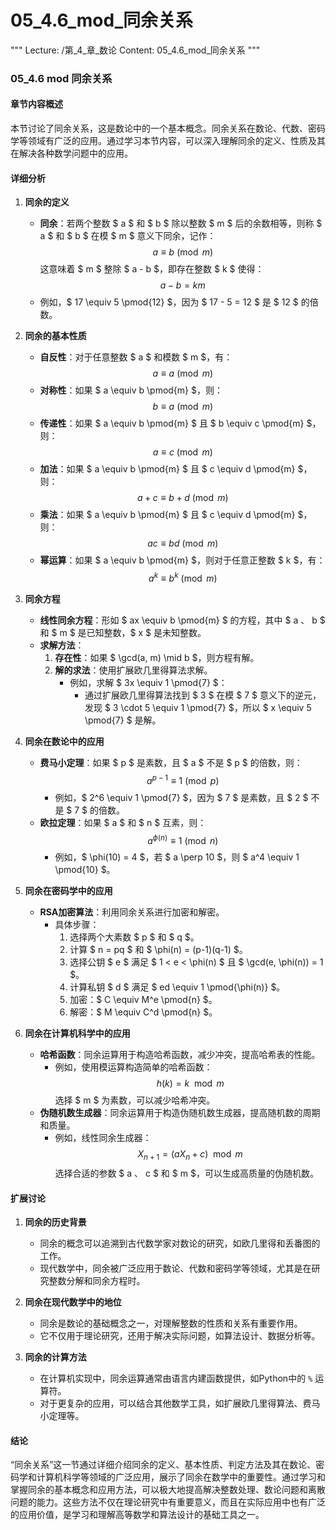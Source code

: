 # 05_4.6_mod_同余关系

"""
Lecture: /第_4_章_数论
Content: 05_4.6_mod_同余关系
"""

### 05_4.6 mod 同余关系

#### 章节内容概述

本节讨论了同余关系，这是数论中的一个基本概念。同余关系在数论、代数、密码学等领域有广泛的应用。通过学习本节内容，可以深入理解同余的定义、性质及其在解决各种数学问题中的应用。

#### 详细分析

1. **同余的定义**
    - **同余**：若两个整数 $ a $ 和 $ b $ 除以整数 $ m $ 后的余数相等，则称 $ a $ 和 $ b $ 在模 $ m $ 意义下同余，记作：
        $$
        a \equiv b \pmod{m}
        $$
        这意味着 $ m $ 整除 $ a - b $，即存在整数 $ k $ 使得：
        $$
        a - b = km
        $$
    - 例如，$ 17 \equiv 5 \pmod{12} $，因为 $ 17 - 5 = 12 $ 是 $ 12 $ 的倍数。

2. **同余的基本性质**
    - **自反性**：对于任意整数 $ a $ 和模数 $ m $，有：
        $$
        a \equiv a \pmod{m}
        $$
    - **对称性**：如果 $ a \equiv b \pmod{m} $，则：
        $$
        b \equiv a \pmod{m}
        $$
    - **传递性**：如果 $ a \equiv b \pmod{m} $ 且 $ b \equiv c \pmod{m} $，则：
        $$
        a \equiv c \pmod{m}
        $$
    - **加法**：如果 $ a \equiv b \pmod{m} $ 且 $ c \equiv d \pmod{m} $，则：
        $$
        a + c \equiv b + d \pmod{m}
        $$
    - **乘法**：如果 $ a \equiv b \pmod{m} $ 且 $ c \equiv d \pmod{m} $，则：
        $$
        ac \equiv bd \pmod{m}
        $$
    - **幂运算**：如果 $ a \equiv b \pmod{m} $，则对于任意正整数 $ k $，有：
        $$
        a^k \equiv b^k \pmod{m}
        $$

3. **同余方程**
    - **线性同余方程**：形如 $ ax \equiv b \pmod{m} $ 的方程，其中 $ a $、$ b $ 和 $ m $ 是已知整数，$ x $ 是未知整数。
    - **求解方法**：
        1. **存在性**：如果 $ \gcd(a, m) \mid b $，则方程有解。
        2. **解的求法**：使用扩展欧几里得算法求解。
            - 例如，求解 $ 3x \equiv 1 \pmod{7} $：
                - 通过扩展欧几里得算法找到 $ 3 $ 在模 $ 7 $ 意义下的逆元，发现 $ 3 \cdot 5 \equiv 1 \pmod{7} $，所以 $ x \equiv 5 \pmod{7} $ 是解。

4. **同余在数论中的应用**
    - **费马小定理**：如果 $ p $ 是素数，且 $ a $ 不是 $ p $ 的倍数，则：
        $$
        a^{p-1} \equiv 1 \pmod{p}
        $$
        - 例如，$ 2^6 \equiv 1 \pmod{7} $，因为 $ 7 $ 是素数，且 $ 2 $ 不是 $ 7 $ 的倍数。
    - **欧拉定理**：如果 $ a $ 和 $ n $ 互素，则：
        $$
        a^{\phi(n)} \equiv 1 \pmod{n}
        $$
        - 例如，$ \phi(10) = 4 $，若 $ a \perp 10 $，则 $ a^4 \equiv 1 \pmod{10} $。

5. **同余在密码学中的应用**
    - **RSA加密算法**：利用同余关系进行加密和解密。
        - 具体步骤：
            1. 选择两个大素数 $ p $ 和 $ q $。
            2. 计算 $ n = pq $ 和 $ \phi(n) = (p-1)(q-1) $。
            3. 选择公钥 $ e $ 满足 $ 1 < e < \phi(n) $ 且 $ \gcd(e, \phi(n)) = 1 $。
            4. 计算私钥 $ d $ 满足 $ ed \equiv 1 \pmod{\phi(n)} $。
            5. 加密：$ C \equiv M^e \pmod{n} $。
            6. 解密：$ M \equiv C^d \pmod{n} $。

6. **同余在计算机科学中的应用**
    - **哈希函数**：同余运算用于构造哈希函数，减少冲突，提高哈希表的性能。
        - 例如，使用模运算构造简单的哈希函数：
            $$
            h(k) = k \mod m
            $$
            选择 $ m $ 为素数，可以减少哈希冲突。
    - **伪随机数生成器**：同余运算用于构造伪随机数生成器，提高随机数的周期和质量。
        - 例如，线性同余生成器：
            $$
            X_{n+1} = (aX_n + c) \mod m
            $$
            选择合适的参数 $ a $、$ c $ 和 $ m $，可以生成高质量的伪随机数。

#### 扩展讨论

1. **同余的历史背景**
    - 同余的概念可以追溯到古代数学家对数论的研究，如欧几里得和丢番图的工作。
    - 现代数学中，同余被广泛应用于数论、代数和密码学等领域，尤其是在研究整数分解和同余方程时。

2. **同余在现代数学中的地位**
    - 同余是数论的基础概念之一，对理解整数的性质和关系有重要作用。
    - 它不仅用于理论研究，还用于解决实际问题，如算法设计、数据分析等。

3. **同余的计算方法**
    - 在计算机实现中，同余运算通常由语言内建函数提供，如Python中的 `%` 运算符。
    - 对于更复杂的应用，可以结合其他数学工具，如扩展欧几里得算法、费马小定理等。

#### 结论

“同余关系”这一节通过详细介绍同余的定义、基本性质、判定方法及其在数论、密码学和计算机科学等领域的广泛应用，展示了同余在数学中的重要性。通过学习和掌握同余的基本概念和应用方法，可以极大地提高解决整数处理、数论问题和离散问题的能力。这些方法不仅在理论研究中有重要意义，而且在实际应用中也有广泛的应用价值，是学习和理解高等数学和算法设计的基础工具之一。